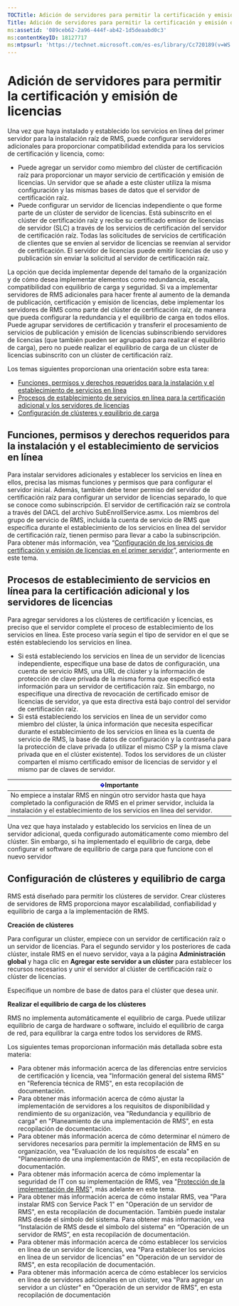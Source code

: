 ```yaml
---
TOCTitle: Adición de servidores para permitir la certificación y emisión de licencias
Title: Adición de servidores para permitir la certificación y emisión de licencias
ms:assetid: '089ceb62-2a96-444f-ab42-1d5deaabd0c3'
ms:contentKeyID: 18127717
ms:mtpsurl: 'https://technet.microsoft.com/es-es/library/Cc720189(v=WS.10)'
---
```


Adición de servidores para permitir la certificación y emisión de licencias
===========================================================================

Una vez que haya instalado y establecido los servicios en línea del primer servidor para la instalación raíz de RMS, puede configurar servidores adicionales para proporcionar compatibilidad extendida para los servicios de certificación y licencia, como:

-   Puede agregar un servidor como miembro del clúster de certificación raíz para proporcionar un mayor servicio de certificación y emisión de licencias. Un servidor que se añade a este clúster utiliza la misma configuración y las mismas bases de datos que el servidor de certificación raíz.
-   Puede configurar un servidor de licencias independiente o que forme parte de un clúster de servidor de licencias. Está subinscrito en el clúster de certificación raíz y recibe su certificado emisor de licencias de servidor (SLC) a través de los servicios de certificación del servidor de certificación raíz. Todas las solicitudes de servicios de certificación de clientes que se envíen al servidor de licencias se reenvían al servidor de certificación. El servidor de licencias puede emitir licencias de uso y publicación sin enviar la solicitud al servidor de certificación raíz.

La opción que decida implementar depende del tamaño de la organización y de cómo desea implementar elementos como redundancia, escala, compatibilidad con equilibrio de carga y seguridad. Si va a implementar servidores de RMS adicionales para hacer frente al aumento de la demanda de publicación, certificación y emisión de licencias, debe implementar los servidores de RMS como parte del clúster de certificación raíz, de manera que pueda configurar la redundancia y el equilibrio de carga en todos ellos. Puede agrupar servidores de certificación y transferir el procesamiento de servicios de publicación y emisión de licencias subinscribiendo servidores de licencias (que también pueden ser agrupados para realizar el equilibrio de carga), pero no puede realizar el equilibrio de carga de un clúster de licencias subinscrito con un clúster de certificación raíz.

Los temas siguientes proporcionan una orientación sobre esta tarea:

-   [Funciones, permisos y derechos requeridos para la instalación y el establecimiento de servicios en línea](#bkmk_1)
-   [Procesos de establecimiento de servicios en línea para la certificación adicional y los servidores de licencias](#bkmk_2)
-   [Configuración de clústeres y equilibrio de carga](#bkmk_3)

<span id="BKMK_1"></span>
Funciones, permisos y derechos requeridos para la instalación y el establecimiento de servicios en línea
--------------------------------------------------------------------------------------------------------

Para instalar servidores adicionales y establecer los servicios en línea en ellos, precisa las mismas funciones y permisos que para configurar el servidor inicial. Además, también debe tener permiso del servidor de certificación raíz para configurar un servidor de licencias separado, lo que se conoce como subinscripción. El servidor de certificación raíz se controla a través del DACL del archivo SubEnrollService.asmx. Los miembros del grupo de servicio de RMS, incluida la cuenta de servicio de RMS que especifica durante el establecimiento de los servicios en línea del servidor de certificación raíz, tienen permiso para llevar a cabo la subinscripción. Para obtener más información, vea “[Configuración de los servicios de certificación y emisión de licencias en el primer servidor](https://technet.microsoft.com/cce29a2f-984f-48ed-9187-0eb68286ec5b)”, anteriormente en este tema.

<span id="BKMK_2"></span>
Procesos de establecimiento de servicios en línea para la certificación adicional y los servidores de licencias
---------------------------------------------------------------------------------------------------------------

Para agregar servidores a los clústeres de certificación y licencias, es preciso que el servidor complete el proceso de establecimiento de los servicios en línea. Este proceso varía según el tipo de servidor en el que se estén estableciendo los servicios en línea.

-   Si está estableciendo los servicios en línea de un servidor de licencias independiente, especifique una base de datos de configuración, una cuenta de servicio RMS, una URL de clúster y la información de protección de clave privada de la misma forma que especificó esta información para un servidor de certificación raíz. Sin embargo, no especifique una directiva de revocación de certificado emisor de licencias de servidor, ya que esta directiva está bajo control del servidor de certificación raíz.
-   Si está estableciendo los servicios en línea de un servidor como miembro del clúster, la única información que necesita especificar durante el establecimiento de los servicios en línea es la cuenta de servicio de RMS, la base de datos de configuración y la contraseña para la protección de clave privada (o utilizar el mismo CSP y la misma clave privada que en el clúster existente). Todos los servidores de un clúster comparten el mismo certificado emisor de licencias de servidor y el mismo par de claves de servidor.

| ![](images/Cc720189.Important(WS.10).gif)Importante                                                                                                                                |
|-----------------------------------------------------------------------------------------------------------------------------------------------------------------------------------------------------------------|
| No empiece a instalar RMS en ningún otro servidor hasta que haya completado la configuración de RMS en el primer servidor, incluida la instalación y el establecimiento de los servicios en línea del servidor. |

Una vez que haya instalado y establecido los servicios en línea de un servidor adicional, queda configurado automáticamente como miembro del clúster. Sin embargo, si ha implementado el equilibrio de carga, debe configurar el software de equilibrio de carga para que funcione con el nuevo servidor

<span id="BKMK_3"></span>
Configuración de clústeres y equilibrio de carga
------------------------------------------------

RMS está diseñado para permitir los clústeres de servidor. Crear clústeres de servidores de RMS proporciona mayor escalabilidad, confiabilidad y equilibrio de carga a la implementación de RMS.

**Creación de clústeres**

Para configurar un clúster, empiece con un servidor de certificación raíz o un servidor de licencias. Para el segundo servidor y los posteriores de cada clúster, instale RMS en el nuevo servidor, vaya a la página **Administración global** y haga clic en **Agregar este servidor a un clúster** para establecer los recursos necesarios y unir el servidor al clúster de certificación raíz o clúster de licencias.

Especifique un nombre de base de datos para el clúster que desea unir.

**Realizar el equilibrio de carga de los clústeres**

RMS no implementa automáticamente el equilibrio de carga. Puede utilizar equilibrio de carga de hardware o software, incluido el equilibrio de carga de red, para equilibrar la carga entre todos los servidores de RMS.

Los siguientes temas proporcionan información más detallada sobre esta materia:

-   Para obtener más información acerca de las diferencias entre servicios de certificación y licencia, vea "Información general del sistema RMS" en "Referencia técnica de RMS", en esta recopilación de documentación.
-   Para obtener más información acerca de cómo ajustar la implementación de servidores a los requisitos de disponibilidad y rendimiento de su organización, vea "Redundancia y equilibrio de carga" en "Planeamiento de una implementación de RMS", en esta recopilación de documentación.
-   Para obtener más información acerca de cómo determinar el número de servidores necesarios para permitir la implementación de RMS en su organización, vea "Evaluación de los requisitos de escala" en "Planeamiento de una implementación de RMS", en esta recopilación de documentación.
-   Para obtener más información acerca de cómo implementar la seguridad de IT con su implementación de RMS, vea "[Protección de la implementación de RMS](https://technet.microsoft.com/6de8b636-a824-4844-aefc-f26347abfc14)", más adelante en este tema.
-   Para obtener más información acerca de cómo instalar RMS, vea "Para instalar RMS con Service Pack 1" en "Operación de un servidor de RMS", en esta recopilación de documentación.
    También puede instalar RMS desde el símbolo del sistema. Para obtener más información, vea “Instalación de RMS desde el símbolo del sistema” en “Operación de un servidor de RMS”, en esta recopilación de documentación.
-   Para obtener más información acerca de cómo establecer los servicios en línea de un servidor de licencias, vea "Para establecer los servicios en línea de un servidor de licencias" en "Operación de un servidor de RMS", en esta recopilación de documentación.
-   Para obtener más información acerca de cómo establecer los servicios en línea de servidores adicionales en un clúster, vea "Para agregar un servidor a un clúster" en "Operación de un servidor de RMS", en esta recopilación de documentación
